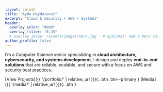 ```yaml
---
layout: splash
title: "Ayda Haydarpour"
excerpt: "Cloud & Security • AWS • Systems"
header:
  overlay_color: "#000"
  overlay_filter: "0.35"
  # overlay_image: /assets/images/hero.jpg   # optional: add a hero image later
author_profile: false
---
```


<p class="lead">
I’m a Computer Science senior specializing in <strong>cloud architecture, cybersecurity, and systems development</strong>.  
I design and deploy <strong>end-to-end solutions</strong> that are reliable, scalable, and secure with a focus on AWS and security best practices.
</p>

[View Projects]({{ '/portfolio/' | relative_url }}){: .btn .btn--primary }
[Media]({{ '/media/' | relative_url }}){: .btn }

